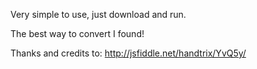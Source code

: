 Very simple to use, just download and run.

The best way to convert I found!

Thanks and credits to: http://jsfiddle.net/handtrix/YvQ5y/